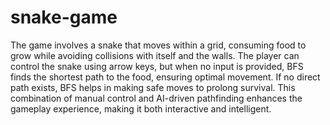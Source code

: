 # snake-game
 The game involves a snake that moves within a grid, consuming food to grow while avoiding collisions with itself and the walls. The player can control the snake using arrow keys, but when no input is provided, BFS finds the shortest path to the food, ensuring optimal movement. If no direct path exists, BFS helps in making safe moves to prolong survival. This combination of manual control and AI-driven pathfinding enhances the gameplay experience, making it both interactive and intelligent.
